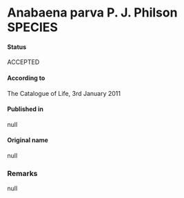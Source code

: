# Anabaena parva P. J. Philson SPECIES

#### Status
ACCEPTED

#### According to
The Catalogue of Life, 3rd January 2011

#### Published in
null

#### Original name
null

### Remarks
null